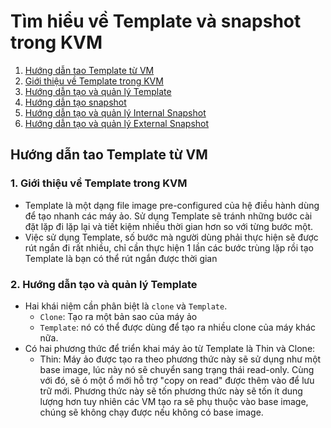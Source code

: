 # Tìm hiểu về Template và snapshot trong KVM
1. [Hướng dẫn tao Template từ VM](#1)
2. [Giới thiệu về Template trong KVM]()
3. [Hướng dẫn tạo và quản lý Template]()
4. [Hướng dẫn tạo snapshot]()
5. [Hướng dẫn tạo và quản lý Internal Snapshot]()
6. [Hướng dẫn tạo và quản lý External Snapshot]()

## Hướng dẫn tao Template từ VM

### 1. Giới thiệu về Template trong KVM
* Template là một dạng file image pre-configured của hệ điều hành dùng để tạo nhanh các máy ảo. Sử dụng Template sẽ tránh những bước cài đặt lặp đi lặp lại và tiết kiệm nhiều thời gian hơn so với từng bước một.
* Việc sử dụng Template, số bước mà người dùng phải thực hiện sẽ được rút ngắn đi rất nhiều, chỉ cần thực hiện 1 lần các bước trùng lặp rồi tạo Template là bạn có thể rút ngắn được thời gian
### 2. Hướng dẫn tạo và quản lý Template
* Hai khái niệm cần phân biệt là `clone` và `Template`.
  * `Clone`: Tạo ra một bản sao của máy ảo
  * `Template`: nó có thể được dùng để tạo ra nhiều clone của máy khác nữa.
* Có hai phương thức để triển khai máy ảo từ Template là Thin và Clone:
  * Thin: Máy ảo được tạo ra theo phương thức này sẽ sử dụng như một base image, lúc này nó sẽ chuyển sang trạng thái read-only. Cùng với đó, sẽ ó một ổ mới hỗ trợ "copy on read" được thêm vào để lưu trữ mới. Phương thức này sẽ tốn phương thức này sẽ tốn ít dung lượng hơn tuy nhiên các VM tạo ra sẽ phụ thuộc vào base image, chúng sẽ không chạy được nếu không có base image.


  